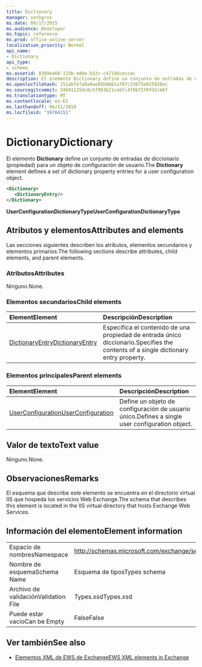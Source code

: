 ```yaml
---
title: Dictionary
manager: sethgros
ms.date: 09/17/2015
ms.audience: Developer
ms.topic: reference
ms.prod: office-online-server
localization_priority: Normal
api_name:
- Dictionary
api_type:
- schema
ms.assetid: 8309e468-115b-4d6e-b33c-c4719dcecc4c
description: El elemento Dictionary define un conjunto de entradas de diccionario (propiedad) para un objeto de configuración de usuario.
ms.openlocfilehash: 151abfe7a9a9ae05b8b61af87c33675e025920ec
ms.sourcegitcommit: 34041125dc8c5f993b21cebfc4f8b72f0fd2cb6f
ms.translationtype: MT
ms.contentlocale: es-ES
ms.lasthandoff: 06/11/2018
ms.locfileid: "19764151"
---
```

# <a name="dictionary"></a><span data-ttu-id="673db-103">Dictionary</span><span class="sxs-lookup"><span data-stu-id="673db-103">Dictionary</span></span>

<span data-ttu-id="673db-104">El elemento **Dictionary** define un conjunto de entradas de diccionario (propiedad) para un objeto de configuración de usuario.</span><span class="sxs-lookup"><span data-stu-id="673db-104">The **Dictionary** element defines a set of dictionary property entries for a user configuration object.</span></span> 
  
```xml
<Dictionary>
   <DictionaryEntry/>
</Dictionary>
```

 <span data-ttu-id="673db-105">**UserConfigurationDictionaryType**</span><span class="sxs-lookup"><span data-stu-id="673db-105">**UserConfigurationDictionaryType**</span></span>
## <a name="attributes-and-elements"></a><span data-ttu-id="673db-106">Atributos y elementos</span><span class="sxs-lookup"><span data-stu-id="673db-106">Attributes and elements</span></span>

<span data-ttu-id="673db-107">Las secciones siguientes describen los atributos, elementos secundarios y elementos primarios.</span><span class="sxs-lookup"><span data-stu-id="673db-107">The following sections describe attributes, child elements, and parent elements.</span></span>
  
### <a name="attributes"></a><span data-ttu-id="673db-108">Atributos</span><span class="sxs-lookup"><span data-stu-id="673db-108">Attributes</span></span>

<span data-ttu-id="673db-109">Ninguno.</span><span class="sxs-lookup"><span data-stu-id="673db-109">None.</span></span>
  
### <a name="child-elements"></a><span data-ttu-id="673db-110">Elementos secundarios</span><span class="sxs-lookup"><span data-stu-id="673db-110">Child elements</span></span>

|<span data-ttu-id="673db-111">**Element**</span><span class="sxs-lookup"><span data-stu-id="673db-111">**Element**</span></span>|<span data-ttu-id="673db-112">**Descripción**</span><span class="sxs-lookup"><span data-stu-id="673db-112">**Description**</span></span>|
|:-----|:-----|
|[<span data-ttu-id="673db-113">DictionaryEntry</span><span class="sxs-lookup"><span data-stu-id="673db-113">DictionaryEntry</span></span>](dictionaryentry.md) <br/> |<span data-ttu-id="673db-114">Especifica el contenido de una propiedad de entrada único diccionario.</span><span class="sxs-lookup"><span data-stu-id="673db-114">Specifies the contents of a single dictionary entry property.</span></span>  <br/> |
   
### <a name="parent-elements"></a><span data-ttu-id="673db-115">Elementos principales</span><span class="sxs-lookup"><span data-stu-id="673db-115">Parent elements</span></span>

|<span data-ttu-id="673db-116">**Element**</span><span class="sxs-lookup"><span data-stu-id="673db-116">**Element**</span></span>|<span data-ttu-id="673db-117">**Descripción**</span><span class="sxs-lookup"><span data-stu-id="673db-117">**Description**</span></span>|
|:-----|:-----|
|[<span data-ttu-id="673db-118">UserConfiguration</span><span class="sxs-lookup"><span data-stu-id="673db-118">UserConfiguration</span></span>](userconfiguration.md) <br/> |<span data-ttu-id="673db-119">Define un objeto de configuración de usuario único.</span><span class="sxs-lookup"><span data-stu-id="673db-119">Defines a single user configuration object.</span></span>  <br/> |
   
## <a name="text-value"></a><span data-ttu-id="673db-120">Valor de texto</span><span class="sxs-lookup"><span data-stu-id="673db-120">Text value</span></span>

<span data-ttu-id="673db-121">Ninguno.</span><span class="sxs-lookup"><span data-stu-id="673db-121">None.</span></span>
  
## <a name="remarks"></a><span data-ttu-id="673db-122">Observaciones</span><span class="sxs-lookup"><span data-stu-id="673db-122">Remarks</span></span>

<span data-ttu-id="673db-123">El esquema que describe este elemento se encuentra en el directorio virtual IIS que hospeda los servicios Web Exchange.</span><span class="sxs-lookup"><span data-stu-id="673db-123">The schema that describes this element is located in the IIS virtual directory that hosts Exchange Web Services.</span></span>
  
## <a name="element-information"></a><span data-ttu-id="673db-124">Información del elemento</span><span class="sxs-lookup"><span data-stu-id="673db-124">Element information</span></span>

|||
|:-----|:-----|
|<span data-ttu-id="673db-125">Espacio de nombres</span><span class="sxs-lookup"><span data-stu-id="673db-125">Namespace</span></span>  <br/> |http://schemas.microsoft.com/exchange/services/2006/types  <br/> |
|<span data-ttu-id="673db-126">Nombre de esquema</span><span class="sxs-lookup"><span data-stu-id="673db-126">Schema Name</span></span>  <br/> |<span data-ttu-id="673db-127">Esquema de tipos</span><span class="sxs-lookup"><span data-stu-id="673db-127">Types schema</span></span>  <br/> |
|<span data-ttu-id="673db-128">Archivo de validación</span><span class="sxs-lookup"><span data-stu-id="673db-128">Validation File</span></span>  <br/> |<span data-ttu-id="673db-129">Types.xsd</span><span class="sxs-lookup"><span data-stu-id="673db-129">Types.xsd</span></span>  <br/> |
|<span data-ttu-id="673db-130">Puede estar vacío</span><span class="sxs-lookup"><span data-stu-id="673db-130">Can be Empty</span></span>  <br/> |<span data-ttu-id="673db-131">False</span><span class="sxs-lookup"><span data-stu-id="673db-131">False</span></span>  <br/> |
   
## <a name="see-also"></a><span data-ttu-id="673db-132">Ver también</span><span class="sxs-lookup"><span data-stu-id="673db-132">See also</span></span>

- [<span data-ttu-id="673db-133">Elementos XML de EWS de Exchange</span><span class="sxs-lookup"><span data-stu-id="673db-133">EWS XML elements in Exchange</span></span>](ews-xml-elements-in-exchange.md)


